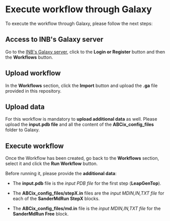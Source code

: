 # <a name="execute-wf"></a>Execute workflow through Galaxy

To execute the workflow through Galaxy, please follow the next steps:

## <a name="galaxy"></a>Access to INB's Galaxy server

Go to the [INB's Galaxy server](https://biobb.usegalaxy.es/), click to the **Login or Register** button and then the **Workflows** button. 

## <a name="workflows"></a>Upload workflow

In the **Workflows** section, click the **Import** button and upload the **.ga** file provided in this repository.

## <a name="data"></a>Upload data

For this workflow is mandatory to **upload additional data** as well. Please upload the **input.pdb file** and all the content of the **ABCix_config_files** folder to Galaxy. 

## <a name="execute"></a>Execute workflow

Once the Workflow has been created, go back to the **Workflows** section, select it and click the **Run Workflow** button.

Before running it, please provide the **additional data**:

* The **input.pdb** file is the _input PDB file_ for the first step (**LeapGenTop**).

* The **ABCix_config_files/stepX.in** files are the _input MDIN,IN,TXT file_ for each of the **SanderMdRun StepX** blocks.

* The **ABCix_config_files/md.in** file is the _input MDIN,IN,TXT file_ for the **SanderMdRun Free** block.